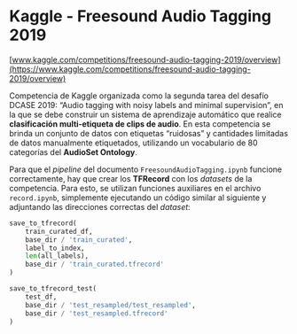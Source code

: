 # Kaggle - Freesound Audio Tagging 2019

[www.kaggle.com/competitions/freesound-audio-tagging-2019/overview](https://www.kaggle.com/competitions/freesound-audio-tagging-2019/overview)

Competencia de Kaggle organizada como la segunda tarea del desafío DCASE 2019: “Audio tagging with noisy labels and minimal supervision”, en la que se debe construir un sistema de aprendizaje automático que realice **clasificación multi‑etiqueta de clips de audio**. En esta competencia se brinda un conjunto de datos con etiquetas “ruidosas” y cantidades limitadas de datos manualmente etiquetados, utilizando un vocabulario de 80 categorías del **AudioSet Ontology**.

Para que el *pipeline* del documento `FreesoundAudioTagging.ipynb` funcione correctamente, hay que crear los **TFRecord** con los *datasets* de la competencia. Para esto, se utilizan funciones auxiliares en el archivo `record.ipynb`, simplemente ejecutando un código similar al siguiente y adjuntando las direcciones correctas del *dataset*:

```python
save_to_tfrecord(
    train_curated_df,
    base_dir / 'train_curated',
    label_to_index,
    len(all_labels),
    base_dir / 'train_curated.tfrecord'
)

save_to_tfrecord_test(
    test_df,
    base_dir / 'test_resampled/test_resampled',
    base_dir / 'test_resampled.tfrecord'
)
```
